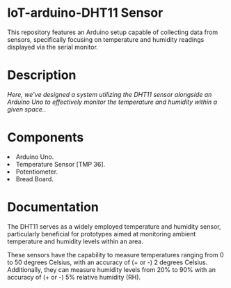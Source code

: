# IoT-arduino-DHT11 Sensor
  This repository features an Arduino setup capable of collecting data from sensors, specifically focusing on temperature and humidity readings displayed via the serial monitor.
 # Description
  <em>Here, we've designed a system utilizing the DHT11 sensor alongside an Arduino Uno to effectively monitor the temperature and humidity within a given space.</em>. 
      
 # Components
   <li> Arduino Uno. </li>
   <li> Temperature Sensor [TMP 36].</li>
    <li> Potentiometer.</li>
    <li> Bread Board. </li>
   
 # Documentation
   The DHT11 serves as a widely employed temperature and humidity sensor, particularly beneficial for prototypes aimed at monitoring ambient temperature and humidity levels within an area.

These sensors have the capability to measure temperatures ranging from 0 to 50 degrees Celsius, with an accuracy of (+ or -) 2 degrees Celsius. Additionally, they can measure humidity levels from 20% to 90% with an accuracy of (+ or -) 5% relative humidity (RH).
